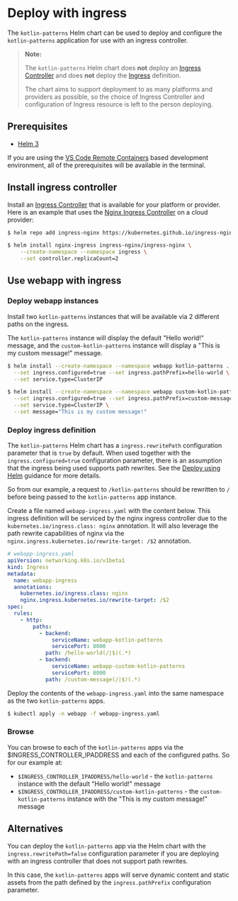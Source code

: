 # Deploy with ingress

The `kotlin-patterns` Helm chart can be used to deploy and configure the `kotlin-patterns` application for use with an ingress controller.

> **Note:**
>
> The `kotlin-patterns` Helm chart does **not** deploy an [Ingress Controller](https://kubernetes.io/docs/concepts/services-networking/ingress-controllers/) and does **not** deploy the [Ingress](https://kubernetes.io/docs/concepts/services-networking/ingress/) definition.
>
> The chart aims to support deployment to as many platforms and providers as possible, so the choice of Ingress Controller and configuration of Ingress resource is left to the person deploying.

## Prerequisites

- [Helm 3](https://v3.helm.sh/)

If you are using the [VS Code Remote Containers](https://marketplace.visualstudio.com/items?itemName=ms-vscode-remote.remote-containers) based development
environment, all of the prerequisites will be available in the terminal.

## Install ingress controller

Install an [Ingress Controller](https://kubernetes.io/docs/concepts/services-networking/ingress-controllers/) that is available for your platform or provider.
Here is an example that uses the [Nginx Ingress Controller](https://kubernetes.github.io/ingress-nginx/deploy/) on a cloud provider:

```bash
$ helm repo add ingress-nginx https://kubernetes.github.io/ingress-nginx

$ helm install nginx-ingress ingress-nginx/ingress-nginx \
    --create-namespace --namespace ingress \
    --set controller.replicaCount=2
```

## Use webapp with ingress

### Deploy webapp instances

Install two `kotlin-patterns` instances that will be available via 2 different paths on the ingress.

The `kotlin-patterns` instance will display the default "Hello world!" message, and the `custom-kotlin-patterns` instance will display a "This is my custom
message!" message.

```bash
$ helm install --create-namespace --namespace webapp kotlin-patterns . \
  --set ingress.configured=true --set ingress.pathPrefix=hello-world \
  --set service.type=ClusterIP

$ helm install --create-namespace --namespace webapp custom-kotlin-patterns . \
  --set ingress.configured=true --set ingress.pathPrefix=custom-message \
  --set service.type=ClusterIP \
  --set message="This is my custom message!"
```

### Deploy ingress definition

The `kotlin-patterns` Helm chart has a `ingress.rewritePath` configuration parameter that is `true` by default. When used together with
the `ingress.configured=true` configuration parameter, there is an assumption that the ingress being used supports path rewrites. See
the [Deploy using Helm](charts2/docs/deploy-using-helm.md) guidance for more details.

So from our example, a request to `/kotlin-patterns` should be rewritten to `/` before being passed to the `kotlin-patterns` app instance.

Create a file named `webapp-ingress.yaml` with the content below. This ingress definition will be serviced by the nginx ingress controller due to
the `kubernetes.io/ingress.class: nginx` annotation. It will also leverage the path rewrite capabilities of nginx via
the `nginx.ingress.kubernetes.io/rewrite-target: /$2` annotation.

```yaml
# webapp-ingress.yaml
apiVersion: networking.k8s.io/v1beta1
kind: Ingress
metadata:
  name: webapp-ingress
  annotations:
    kubernetes.io/ingress.class: nginx
    nginx.ingress.kubernetes.io/rewrite-target: /$2
spec:
  rules:
    - http:
        paths:
          - backend:
              serviceName: webapp-kotlin-patterns
              servicePort: 8000
            path: /hello-world(/|$)(.*)
          - backend:
              serviceName: webapp-custom-kotlin-patterns
              servicePort: 8000
            path: /custom-message(/|$)(.*)
```

Deploy the contents of the `webapp-ingress.yaml` into the same namespace as the two `kotlin-patterns` apps.

```bash
$ kubectl apply -n webapp -f webapp-ingress.yaml
```

### Browse

You can browse to each of the `kotlin-patterns` apps via the $INGRESS_CONTROLLER_IPADDRESS and each of the configured paths. So for our example at:

- `$INGRESS_CONTROLLER_IPADDRESS/hello-world` - the `kotlin-patterns` instance with the default "Hello world!" message
- `$INGRESS_CONTROLLER_IPADDRESS/custom-kotlin-patterns` - the `custom-kotlin-patterns` instance with the "This is my custom message!" message

## Alternatives

You can deploy the `kotlin-patterns` app via the Helm chart with the `ingress.rewritePath=false` configuration parameter if you are deploying with an ingress
controller that does not support path rewrites.

In this case, the `kotlin-patterns` apps will serve dynamic content and static assets from the path defined by the `ingress.pathPrefix` configuration parameter.
